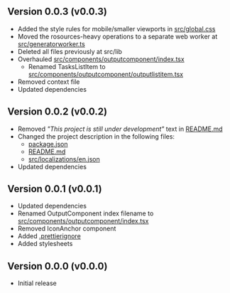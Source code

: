 ## Version 0.0.3 (v0.0.3)

-   Added the style rules for mobile/smaller viewports in [src/global.css](./src/global.css)
-   Moved the rosources-heavy operations to a separate web worker at [src/generatorworker.ts](./src/generatorworker.ts)
-   Deleted all files previously at src/lib
-   Overhauled [src/components/outputcomponent/index.tsx](./src/components/outputcomponent/index.tsx)
    -   Renamed TasksListItem to [src/components/outputcomponent/outputlistitem.tsx](./src/components/outputcomponent/outputlistitem.tsx)
-   Removed context file
-   Updated dependencies

## Version 0.0.2 (v0.0.2)

-   Removed _"This project is still under development"_ text in [README.md](./README.md)
-   Changed the project description in the following files:
    -   [package.json](./package.json)
    -   [README.md](./README.md)
    -   [src/localizations/en.json](./src/localizations/en.json)
-   Updated dependencies

## Version 0.0.1 (v0.0.1)

-   Updated dependencies
-   Renamed OutputComponent index filename to [src/components/outputcomponent/index.tsx](./src/components/outputcomponent/index.tsx)
-   Removed IconAnchor component
-   Added [.prettierignore](./.prettierignore)
-   Added stylesheets

## Version 0.0.0 (v0.0.0)

-   Initial release
